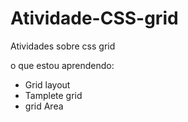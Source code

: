 # Atividade-CSS-grid
Atividades sobre css grid

o que estou aprendendo:
 - Grid layout
 - Tamplete grid
 - grid Area
